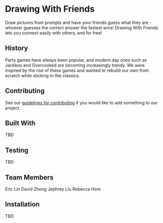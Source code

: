 # Drawing With Friends
Draw pictures from prompts and have your friends guess what they are - whoever guesses the correct answer the fastest wins! Drawing With Friends lets you connect easily with others, and for free! 

## History
Party games have always been popular, and modern day ones such as Jackbox and Overcooked are becoming increasingly trendy. We were inspired by the rise of these games and wanted to rebuild our own from scratch while sticking to the classics.

## Contributing
See our [guidelines for contributing](./CONTRIBUTING.md) if you would like to add something to our project.

## Built With
TBD

## Testing
TBD

## Team Members
Eric Lin
David Zheng
Jephrey Liu
Rebecca Hom

## Installation
TBD